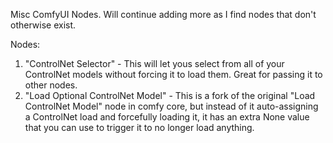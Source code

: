 Misc ComfyUI Nodes. Will continue adding more as I find nodes that don't otherwise exist.

Nodes:
1. "ControlNet Selector" - This will let yous select from all of your ControlNet models without forcing it to load them. Great for passing it to other nodes.
2. "Load Optional ControlNet Model" - This is a fork of the original "Load ControlNet Model" node in comfy core, but instead of it auto-assigning a ControlNet load and forcefully loading it, it has an extra None value that you can use to trigger it to no longer load anything.
